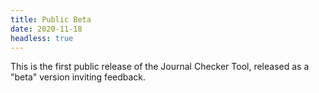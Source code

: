 ```yaml
---
title: Public Beta
date: 2020-11-18
headless: true
---
```


This is the first public release of the Journal Checker Tool, released as a "beta" version inviting feedback.